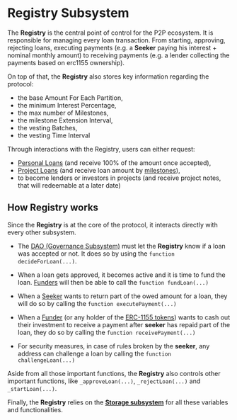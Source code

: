# Registry Subsystem

The **Registry** is the central point of control for the P2P ecosystem. It is responsible for managing every loan transaction. From starting, approving, rejecting loans, executing payments (e.g. a **Seeker** paying his interest + nominal monthly amount) to receiving payments (e.g. a lender collecting the payments based on erc1155 ownership).

On top of that, the **Registry** also stores key information regarding the protocol:

* the base Amount For Each Partition,
* the minimum Interest Percentage,
* the max number of Milestones,
* the milestone Extension Interval,
* the vesting Batches,
* the vesting Time Interval

Through interactions with the Registry, users can either request:
* [Personal Loans](Glossary.md) (and receive 100% of the amount once accepted),
* [Project Loans](Glossary.md) (and receive loan amount by [milestones](Glossary.md)),
* to become lenders or investors in projects (and receive project notes, that will redeemable at a later date)

## How Registry works

Since the **Registry** is at the core of the protocol, it interacts directly with every other subsystem.

* The [DAO (Governance Subsystem)](DAO.md) must let the **Registry** know if a loan was accepted or not. It does so by using the `function decideForLoan(...)`.

* When a loan gets approved, it becomes active and it is time to fund the loan. [Funders](Glossary.md) will then be able to call the `function fundLoan(...)`

* When a [Seeker](Glossary.md) wants to return part of the owed amount for a loan, they will do so by calling the `function executePayment(...)`

* When a [Funder](Glossary.md) (or any holder of the [ERC-1155 tokens](Glossary.md)) wants to cash out their investment to receive a payment after **seeker** has repaid part of the loan, they do so by calling the `function receivePayment(...)`

* For security measures, in case of rules broken by the **seeker**, any address can challenge a loan by calling the `function challengeLoan(...)`

Aside from all those important functions, the **Registry** also controls other important functions, like `_approveLoan(...)`, `_rejectLoan(...)` and `_startLoan(...)`.

Finally, the **Registry** relies on the [**Storage subsystem**](Storage.md) for all these variables and functionalities.


